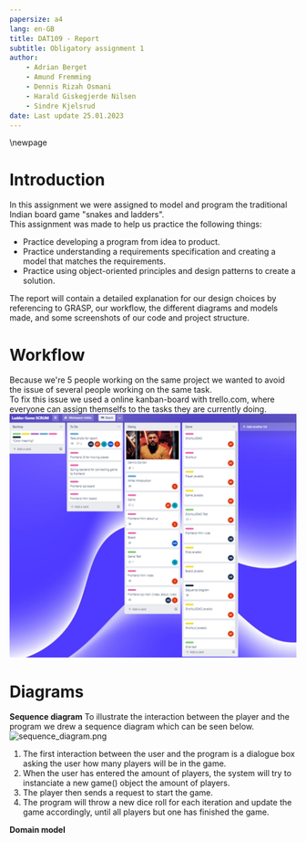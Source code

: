 ```yaml
---
papersize: a4
lang: en-GB
title: DAT109 - Report
subtitle: Obligatory assignment 1
author: 
    - Adrian Berget
    - Amund Fremming
    - Dennis Rizah Osmani
    - Harald Giskegjerde Nilsen
    - Sindre Kjelsrud
date: Last update 25.01.2023
---
```

\newpage
# Introduction
In this assignment we were assigned to model and program the traditional Indian board game "snakes and ladders".  
This assignment was made to help us practice the following things:  

- Practice developing a program from idea to product.  
- Practice understanding a requirements specification and creating a model that matches the requirements.  
- Practice using object-oriented principles and design patterns to create a solution.  
  
The report will contain a detailed explanation for our design choices by referencing to GRASP, our workflow, the different diagrams and models made, and some screenshots of our code and project structure.

# Workflow
Because we're 5 people working on the same project we wanted to avoid the issue of several people working on the same task.   
To fix this issue we used a online kanban-board with trello.com, where everyone can assign themselfs to the tasks they are currently doing.
![kanbanboard.png](kanbanboard.png)


# Diagrams

**Sequence diagram**
To illustrate the interaction between the player and the program we drew a sequence diagram which can be seen below.
![sequence_diagram.png]()
1. The first interaction between the user and the program is a dialogue box asking the user how many players will be in the game. 
2. When the user has entered the amount of players, the system will try to instanciate a new game() object the amount of players.
3. The player then sends a request to start the game.
4. The program will throw a new dice roll for each iteration and update the game accordingly, until all players but one has finished the game.

**Domain model**

